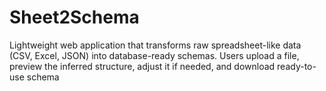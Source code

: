 # Sheet2Schema
Lightweight web application that transforms raw spreadsheet-like data (CSV, Excel, JSON) into database-ready schemas. Users upload a file, preview the inferred structure, adjust it if needed, and download ready-to-use schema
